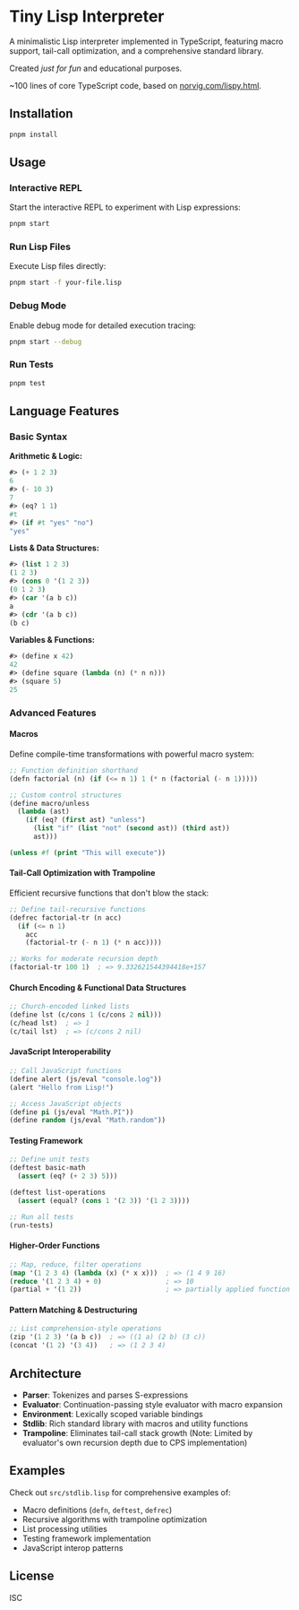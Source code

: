 # Tiny Lisp Interpreter

A minimalistic Lisp interpreter implemented in TypeScript, featuring macro support, tail-call optimization, and a comprehensive standard library.

Created *just for fun* and educational purposes.

~100 lines of core TypeScript code, based on [norvig.com/lispy.html](http://norvig.com/lispy.html).

## Installation

```bash
pnpm install
```

## Usage

### Interactive REPL
Start the interactive REPL to experiment with Lisp expressions:

```bash
pnpm start
```

### Run Lisp Files
Execute Lisp files directly:

```bash
pnpm start -f your-file.lisp
```

### Debug Mode
Enable debug mode for detailed execution tracing:

```bash
pnpm start --debug
```

### Run Tests
```bash
pnpm test
```

## Language Features

### Basic Syntax

**Arithmetic & Logic:**
```lisp
#> (+ 1 2 3)
6
#> (- 10 3)
7
#> (eq? 1 1)
#t
#> (if #t "yes" "no")
"yes"
```

**Lists & Data Structures:**
```lisp
#> (list 1 2 3)
(1 2 3)
#> (cons 0 '(1 2 3))
(0 1 2 3)
#> (car '(a b c))
a
#> (cdr '(a b c))
(b c)
```

**Variables & Functions:**
```lisp
#> (define x 42)
42
#> (define square (lambda (n) (* n n)))
#> (square 5)
25
```

### Advanced Features

#### Macros
Define compile-time transformations with powerful macro system:

```lisp
;; Function definition shorthand
(defn factorial (n) (if (<= n 1) 1 (* n (factorial (- n 1)))))

;; Custom control structures
(define macro/unless
  (lambda (ast)
    (if (eq? (first ast) "unless")
      (list "if" (list "not" (second ast)) (third ast))
      ast)))

(unless #f (print "This will execute"))
```

#### Tail-Call Optimization with Trampoline
Efficient recursive functions that don't blow the stack:

```lisp
;; Define tail-recursive functions
(defrec factorial-tr (n acc)
  (if (<= n 1)
    acc
    (factorial-tr (- n 1) (* n acc))))

;; Works for moderate recursion depth
(factorial-tr 100 1)  ; => 9.332621544394418e+157
```

#### Church Encoding & Functional Data Structures
```lisp
;; Church-encoded linked lists
(define lst (c/cons 1 (c/cons 2 nil)))
(c/head lst)  ; => 1
(c/tail lst)  ; => (c/cons 2 nil)
```

#### JavaScript Interoperability
```lisp
;; Call JavaScript functions
(define alert (js/eval "console.log"))
(alert "Hello from Lisp!")

;; Access JavaScript objects
(define pi (js/eval "Math.PI"))
(define random (js/eval "Math.random"))
```

#### Testing Framework
```lisp
;; Define unit tests
(deftest basic-math
  (assert (eq? (+ 2 3) 5)))

(deftest list-operations
  (assert (equal? (cons 1 '(2 3)) '(1 2 3))))

;; Run all tests
(run-tests)
```

#### Higher-Order Functions
```lisp
;; Map, reduce, filter operations
(map '(1 2 3 4) (lambda (x) (* x x)))  ; => (1 4 9 16)
(reduce '(1 2 3 4) + 0)                ; => 10
(partial + '(1 2))                     ; => partially applied function
```

#### Pattern Matching & Destructuring
```lisp
;; List comprehension-style operations
(zip '(1 2 3) '(a b c))  ; => ((1 a) (2 b) (3 c))
(concat '(1 2) '(3 4))   ; => (1 2 3 4)
```

## Architecture

- **Parser**: Tokenizes and parses S-expressions
- **Evaluator**: Continuation-passing style evaluator with macro expansion
- **Environment**: Lexically scoped variable bindings
- **Stdlib**: Rich standard library with macros and utility functions
- **Trampoline**: Eliminates tail-call stack growth (Note: Limited by evaluator's own recursion depth due to CPS implementation)

## Examples

Check out `src/stdlib.lisp` for comprehensive examples of:
- Macro definitions (`defn`, `deftest`, `defrec`)
- Recursive algorithms with trampoline optimization
- List processing utilities
- Testing framework implementation
- JavaScript interop patterns

## License

ISC

